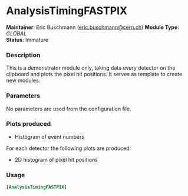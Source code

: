 # AnalysisTimingFASTPIX
**Maintainer**: Eric Buschmann (eric.buschmann@cern.ch)
**Module Type**: *GLOBAL*  
**Status**: Immature

### Description
This is a demonstrator module only, taking data every detector on the clipboard and plots the pixel hit positions.
It serves as template to create new modules.

### Parameters
No parameters are used from the configuration file.

### Plots produced
* Histogram of event numbers

For each detector the following plots are produced:

* 2D histogram of pixel hit positions

### Usage
```toml
[AnalysisTimingFASTPIX]

```
